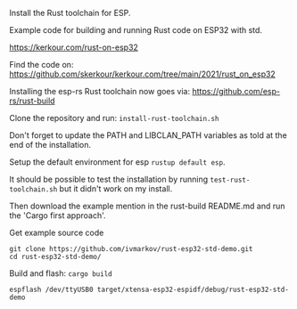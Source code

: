 Install the Rust toolchain for ESP. 

Example code for building and running Rust code on ESP32 with std. 

https://kerkour.com/rust-on-esp32

Find the code on: 
https://github.com/skerkour/kerkour.com/tree/main/2021/rust_on_esp32

Installing the esp-rs Rust toolchain now goes via: 
https://github.com/esp-rs/rust-build

Clone the repository and run: `install-rust-toolchain.sh`

Don't forget to update the PATH and LIBCLAN_PATH variables as told at the end of the installation.

Setup the default environment for esp `rustup default esp`.

It should be possible to test the installation by running `test-rust-toolchain.sh` but it didn't work on my install. 

Then download the example mention in the rust-build README.md and run the 'Cargo first approach'.


Get example source code
```
git clone https://github.com/ivmarkov/rust-esp32-std-demo.git
cd rust-esp32-std-demo/
```

Build and flash:
`cargo build`

`espflash /dev/ttyUSB0 target/xtensa-esp32-espidf/debug/rust-esp32-std-demo`





